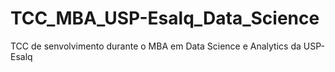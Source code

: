 # TCC_MBA_USP-Esalq_Data_Science
TCC de senvolvimento durante o MBA em Data Science e Analytics da USP-Esalq
